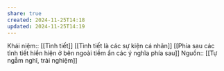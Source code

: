 ```yaml
---
share: true
created: 2024-11-25T14:18
updated: 2024-11-25T14:19
---
```

Khái niệm:: [[Tình tiết]]
[[Tình tiết là các sự kiện cá nhân]]
[[Phía sau các tình tiết hiển hiện ở bên ngoài tiềm ẩn các ý nghĩa phía sau]]
Nguồn:: [[Tự ngẫm nghĩ, trải nghiệm]]